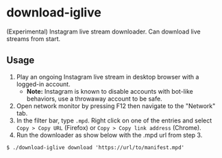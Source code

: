 # download-iglive

(Experimental) Instagram live stream downloader.
Can download live streams from start.

## Usage

1. Play an ongoing Instagram live stream in desktop browser with a logged-in account.
    * **Note:** Instagram is known to disable accounts with bot-like behaviors, use a throwaway account to be safe.
2. Open network monitor by pressing F12 then navigate to the "Network" tab.
3. In the filter bar, type `.mpd`. Right click on one of the entries and select `Copy > Copy URL` (Firefox) or `Copy > Copy link address` (Chrome).
4. Run the downloader as show below with the .mpd url from step 3.

```console
$ ./download-iglive download 'https://url/to/manifest.mpd'
```
